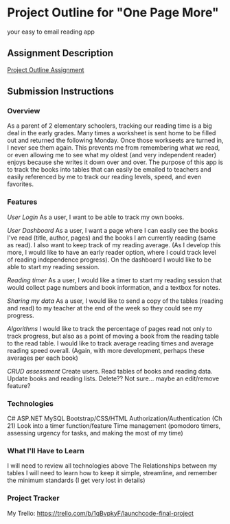 # Project Outline for "One Page More"
your easy to email reading app

## Assignment Description
[Project Outline Assignment](https://education.launchcode.org/liftoff/modules/assignments/project-outline)

## Submission Instructions

### Overview
As a parent of 2 elementary schoolers, tracking our reading time is a big deal in the early grades.  Many times a worksheet is sent home to be filled out and returned the following Monday.  Once those workseets are turned in, I never see them again.  This prevents me from remembering what we read, or even allowing me to see what my oldest (and very independent reader) enjoys because she writes it down over and over.  The purpose of this app is to track the books into tables that can easily be emailed to teachers and easily referenced by me to track our reading levels, speed, and even favorites.  

### Features
_User Login_ As a user, I want to be able to track my own books.  

_User Dashboard_ As a user, I want a page where I can easily see the books I've read (title, author, pages) and the books I am currently reading (same as read).  I also want to keep track of my reading average.  (As I develop this more, I would like to have an early reader option, where I could track level of reading independence progress).  On the dashboard I would like to be able to start my reading session.

_Reading timer_  As a user, I would like a timer to start my reading session that would collect page numbers and book information, and a textbox for notes.  

_Sharing my data_ As a user, I would like to send a copy of the tables (reading and read) to my teacher at the end of the week so they could see my progress.

_Algorithms_  I would like to track the percentage of pages read not only to track progress, but also as a point of moving a book from the reading table to the read table.  I would like to track average reading times and average reading speed overall.  (Again, with more development, perhaps these averages per each book)

_CRUD assessment_ Create users.  Read tables of books and reading data.  Update books and reading lists.  Delete??  Not sure...  maybe an edit/remove feature?  

### Technologies
C#
ASP.NET
MySQL
Bootstrap/CSS/HTML
Authorization/Authentication (Ch 21)
Look into a timer function/feature
Time management (pomodoro timers, assessing urgency for tasks, and making the most of my time)


### What I'll Have to Learn
I will need to review all technologies above
The Relationships between my tables
I will need to learn how to keep it simple, streamline, and remember the minimum standards (I get very lost in details)

### Project Tracker
My Trello:  https://trello.com/b/1qBvpkyF/launchcode-final-project
